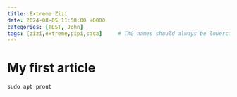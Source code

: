 ```yaml
---
title: Extreme Zizi
date: 2024-08-05 11:58:00 +0000
categories: [TEST, John]
tags: [zizi,extreme,pipi,caca]     # TAG names should always be lowercase
---
```

# My first article
```
sudo apt prout
```
